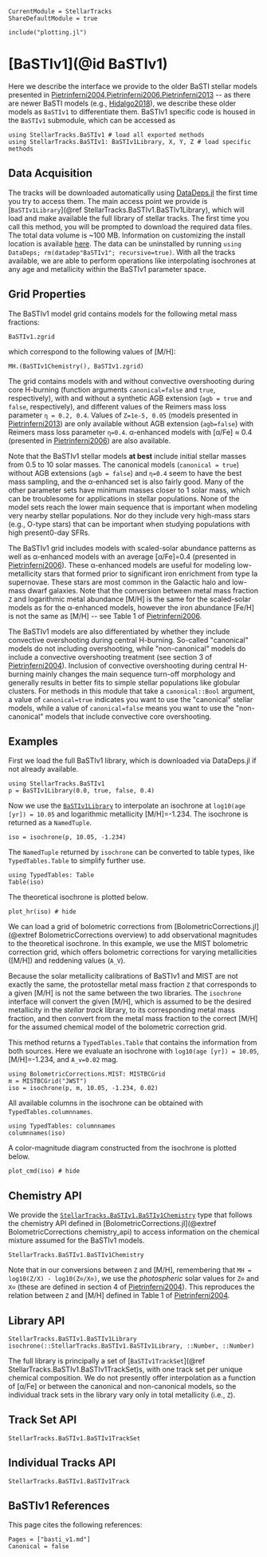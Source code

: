 ```@meta
CurrentModule = StellarTracks
ShareDefaultModule = true
```

```@setup
include("plotting.jl")
```

# [BaSTIv1](@id BaSTIv1)

Here we describe the interface we provide to the older BaSTI stellar models presented in [Pietrinferni2004,Pietrinferni2006,Pietrinferni2013](@citet) -- as there are newer BaSTI models (e.g., [Hidalgo2018](@citet)), we describe these older models as `BaSTIv1` to differentiate them. BaSTIv1 specific code is housed in the `BaSTIv1` submodule, which can be accessed as

```@example
using StellarTracks.BaSTIv1 # load all exported methods
using StellarTracks.BaSTIv1: BaSTIv1Library, X, Y, Z # load specific methods
```

## Data Acquisition

The tracks will be downloaded automatically using [DataDeps.jl](https://github.com/oxinabox/DataDeps.jl) the first time you try to access them. The main access point we provide is [`BaSTIv1Library`](@ref StellarTracks.BaSTIv1.BaSTIv1Library), which will load and make available the full library of stellar tracks. The first time you call this method, you will be prompted to download the required data files. The total data volume is ~100 MB. Information on customizing the install location is available [here](https://www.oxinabox.net/DataDeps.jl/stable/z10-for-end-users/). The data can be uninstalled by running `using DataDeps; rm(datadep"BaSTIv1"; recursive=true)`. With all the tracks available, we are able to perform operations like interpolating isochrones at any age and metallicity within the BaSTIv1 parameter space.

## Grid Properties
The BaSTIv1 model grid contains models for the following metal mass fractions:

```@example
BaSTIv1.zgrid
```

which correspond to the following values of \[M/H\]:

```@example
MH.(BaSTIv1Chemistry(), BaSTIv1.zgrid)
```

The grid contains models with and without convective overshooting during core H-burning (function arguments `canonical=false` and `true`, respectively), with and without a synthetic AGB extension (`agb = true` and `false`, respectively), and different values of the Reimers mass loss parameter `η = 0.2, 0.4`. Values of `Z=1e-5, 0.05` (models presented in [Pietrinferni2013](@citet)) are only available without AGB extension (`agb=false`) with Reimers mass loss parameter `η=0.4`. α-enhanced models with [α/Fe] ≈ 0.4 (presented in [Pietrinferni2006](@citet)) are also available.

Note that the BaSTIv1 stellar models **at best** include initial stellar masses from 0.5 to 10 solar masses. The canonical models (`canonical = true`) without AGB extensions (`agb = false`) and `η=0.4` seem to have the best mass sampling, and the α-enhanced set is also fairly good. Many of the other parameter sets have minimum masses closer to 1 solar mass, which can be troublesome for applications in stellar populations. None of the model sets reach the lower main sequence that is important when modeling very nearby stellar populations. Nor do they include very high-mass stars (e.g., O-type stars) that can be important when studying populations with high present0-day SFRs.

The BaSTIv1 grid includes models with scaled-solar abundance patterns as well as α-enhanced models with an average \[α/Fe\]=0.4 (presented in [Pietrinferni2006](@citet)). These α-enhanced models are useful for modeling low-metallicity stars that formed prior to significant iron enrichment from type Ia supernovae. These stars are most common in the Galactic halo and low-mass dwarf galaxies. Note that the conversion between metal mass fraction ``Z`` and logarithmic metal abundance \[M/H\] is the same for the scaled-solar models as for the α-enhanced models, however the iron abundance \[Fe/H\] is not the same as \[M/H\] -- see Table 1 of [Pietrinferni2006](@citet).

The BaSTIv1 models are also differentiated by whether they include convective overshooting during central H-burning. So-called "canonical" models do not including overshooting, while "non-canonical" models do include a convective overshooting treatment (see section 3 of [Pietrinferni2004](@citet)). Inclusion of convective overshooting during central H-burning mainly changes the main sequence turn-off morphology and generally results in better fits to simple stellar populations like globular clusters. For methods in this module that take a `canonical::Bool` argument, a value of `canonical=true` indicates you want to use the "canonical" stellar models, while a value of `canonical=false` means you want to use the "non-canonical" models that include convective core overshooting.

## Examples
First we load the full BaSTIv1 library, which is downloaded via DataDeps.jl if not already available.
```@example
using StellarTracks.BaSTIv1
p = BaSTIv1Library(0.0, true, false, 0.4)
```

Now we use the [`BaSTIv1Library`](@ref) to interpolate an isochrone at `log10(age [yr]) = 10.05` and logarithmic metallicity \[M/H\]=-1.234. The isochrone is returned as a `NamedTuple`.
```@example
iso = isochrone(p, 10.05, -1.234)
```

The `NamedTuple` returned by `isochrone` can be converted to table types, like `TypedTables.Table` to simplify further use.
```@example
using TypedTables: Table
Table(iso)
```

The theoretical isochrone is plotted below.

```@example
plot_hr(iso) # hide
```

We can load a grid of bolometric corrections from [BolometricCorrections.jl](@extref BolometricCorrections overview) to add observational magnitudes to the theoretical isochrone. In this example, we use the MIST bolometric correction grid, which offers bolometric corrections for varying metallicities (\[M/H\]) and reddening values (``A_V``).

Because the solar metallicity calibrations of BaSTIv1 and MIST are not exactly the same, the protostellar metal mass fraction ``Z`` that corresponds to a given \[M/H\] is not the same between the two libraries. The `isochrone` interface will convert the given \[M/H\], which is assumed to be the desired metallicity in the *stellar track* library, to its corresponding metal mass fraction, and then convert from the metal mass fraction to the correct \[M/H\] for the assumed chemical model of the bolometric correction grid.

This method returns a `TypedTables.Table` that contains the information from both sources. Here we evaluate an isochrone with `log10(age [yr]) = 10.05`, \[M/H\]=-1.234, and ``A_v=0.02`` mag. 

```@example
using BolometricCorrections.MIST: MISTBCGrid
m = MISTBCGrid("JWST")
iso = isochrone(p, m, 10.05, -1.234, 0.02)
```

All available columns in the isochrone can be obtained with `TypedTables.columnnames`.

```@example
using TypedTables: columnnames
columnnames(iso)
```

A color-magnitude diagram constructed from the isochrone is plotted below.

```@example
plot_cmd(iso) # hide
```

## Chemistry API

We provide the [`StellarTracks.BaSTIv1.BaSTIv1Chemistry`](@ref) type that follows the chemistry API defined in [BolometricCorrections.jl](@extref BolometricCorrections chemistry_api) to access information on the chemical mixture assumed for the BaSTIv1 models.

```@docs
StellarTracks.BaSTIv1.BaSTIv1Chemistry
```

Note that in our conversions between ``Z`` and \[M/H\], remembering that `MH = log10(Z/X) - log10(Z⊙/X⊙)`, we use the *photospheric* solar values for `Z⊙` and `X⊙` (these are defined in section 4 of [Pietrinferni2004](@citet)). This reproduces the relation between `Z` and \[M/H\] defined in Table 1 of [Pietrinferni2004](@citet).

## Library API
```@docs
StellarTracks.BaSTIv1.BaSTIv1Library
isochrone(::StellarTracks.BaSTIv1.BaSTIv1Library, ::Number, ::Number)
```

The full library is principally a set of [`BaSTIv1TrackSet`](@ref StellarTracks.BaSTIv1.BaSTIv1TrackSet)s, with one track set per unique chemical composition. We do not presently offer interpolation as a function of \[α/Fe\] or between the canonical and non-canonical models, so the individual track sets in the library vary only in total metallicity (i.e., ``Z``).

## Track Set API
```@docs
StellarTracks.BaSTIv1.BaSTIv1TrackSet
```
 
## Individual Tracks API
```@docs
StellarTracks.BaSTIv1.BaSTIv1Track
```

## BaSTIv1 References
This page cites the following references:

```@bibliography
Pages = ["basti_v1.md"]
Canonical = false
```